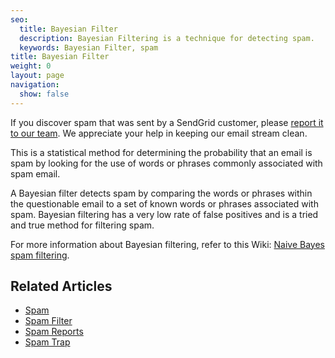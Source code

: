 ```yaml
---
seo:
  title: Bayesian Filter
  description: Bayesian Filtering is a technique for detecting spam.
  keywords: Bayesian Filter, spam
title: Bayesian Filter
weight: 0
layout: page
navigation:
  show: false
---
```


<call-out>

If you discover spam that was sent by a SendGrid customer, please [report it to our team](https://sendgrid.com/report-spam/). We appreciate your help in keeping our email stream clean.

</call-out>

This is a statistical method for determining the probability that an email is spam by looking for the use of words or phrases commonly associated with spam email.

A Bayesian filter detects spam by comparing the words or phrases within the questionable email to a set of known words or phrases associated with spam. Bayesian filtering has a very low rate of false positives and is a tried and true method for filtering spam.

For more information about Bayesian filtering, refer to this Wiki: [Naive Bayes spam filtering](https://en.wikipedia.org/wiki/Naive_Bayes_spam_filtering).

## Related Articles

- [Spam]({{root_url}}/glossary/spam/)
- [Spam Filter]({{root_url}}/glossary/spam-filter/)
- [Spam Reports]({{root_url}}/glossary/spam-reports/)
- [Spam Trap]({{root_url}}/glossary/spam-traps/)
